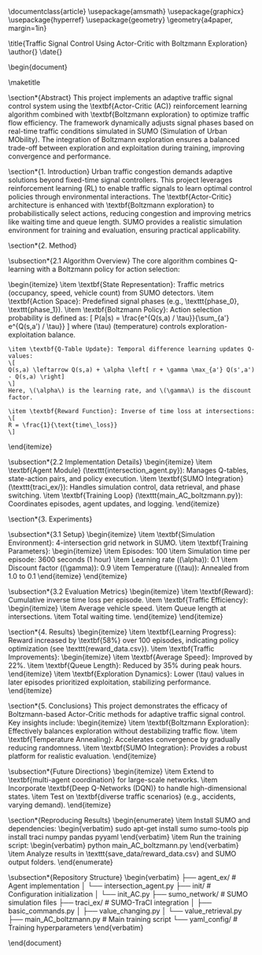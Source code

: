 \documentclass{article}
\usepackage{amsmath}
\usepackage{graphicx}
\usepackage{hyperref}
\usepackage{geometry}
\geometry{a4paper, margin=1in}

\title{Traffic Signal Control Using Actor-Critic with Boltzmann Exploration}
\author{}
\date{}

\begin{document}

\maketitle

\section*{Abstract}
This project implements an adaptive traffic signal control system using the \textbf{Actor-Critic (AC)} reinforcement learning algorithm combined with \textbf{Boltzmann exploration} to optimize traffic flow efficiency. The framework dynamically adjusts signal phases based on real-time traffic conditions simulated in SUMO (Simulation of Urban MObility). The integration of Boltzmann exploration ensures a balanced trade-off between exploration and exploitation during training, improving convergence and performance.

\section*{1. Introduction}
Urban traffic congestion demands adaptive solutions beyond fixed-time signal controllers. This project leverages reinforcement learning (RL) to enable traffic signals to learn optimal control policies through environmental interactions. The \textbf{Actor-Critic} architecture is enhanced with \textbf{Boltzmann exploration} to probabilistically select actions, reducing congestion and improving metrics like waiting time and queue length. SUMO provides a realistic simulation environment for training and evaluation, ensuring practical applicability.

\section*{2. Method}

\subsection*{2.1 Algorithm Overview}
The core algorithm combines Q-learning with a Boltzmann policy for action selection:

\begin{itemize}
    \item \textbf{State Representation}: Traffic metrics (occupancy, speed, vehicle count) from SUMO detectors.
    \item \textbf{Action Space}: Predefined signal phases (e.g., \texttt{phase\_0}, \texttt{phase\_1}).
    \item \textbf{Boltzmann Policy}: Action selection probability is defined as:
    \[
    P(a|s) = \frac{e^{Q(s,a) / \tau}}{\sum_{a'} e^{Q(s,a') / \tau}}
    \]
    where \(\tau\) (temperature) controls exploration-exploitation balance.
    
    \item \textbf{Q-Table Update}: Temporal difference learning updates Q-values:
    \[
    Q(s,a) \leftarrow Q(s,a) + \alpha \left[ r + \gamma \max_{a'} Q(s',a') - Q(s,a) \right]
    \]
    Here, \(\alpha\) is the learning rate, and \(\gamma\) is the discount factor.
    
    \item \textbf{Reward Function}: Inverse of time loss at intersections:
    \[
    R = \frac{1}{\text{time\_loss}}
    \]
\end{itemize}

\subsection*{2.2 Implementation Details}
\begin{itemize}
    \item \textbf{Agent Module} (\texttt{intersection\_agent.py}): Manages Q-tables, state-action pairs, and policy execution.
    \item \textbf{SUMO Integration} (\texttt{traci\_ex/}): Handles simulation control, data retrieval, and phase switching.
    \item \textbf{Training Loop} (\texttt{main\_AC\_boltzmann.py}): Coordinates episodes, agent updates, and logging.
\end{itemize}

\section*{3. Experiments}

\subsection*{3.1 Setup}
\begin{itemize}
    \item \textbf{Simulation Environment}: 4-intersection grid network in SUMO.
    \item \textbf{Training Parameters}:
    \begin{itemize}
        \item Episodes: 100
        \item Simulation time per episode: 3600 seconds (1 hour)
        \item Learning rate (\(\alpha\)): 0.1
        \item Discount factor (\(\gamma\)): 0.9
        \item Temperature (\(\tau\)): Annealed from 1.0 to 0.1
    \end{itemize}
\end{itemize}

\subsection*{3.2 Evaluation Metrics}
\begin{itemize}
    \item \textbf{Reward}: Cumulative inverse time loss per episode.
    \item \textbf{Traffic Efficiency}:
    \begin{itemize}
        \item Average vehicle speed.
        \item Queue length at intersections.
        \item Total waiting time.
    \end{itemize}
\end{itemize}

\section*{4. Results}
\begin{itemize}
    \item \textbf{Learning Progress}: Reward increased by \textbf{58\%} over 100 episodes, indicating policy optimization (see \texttt{reward\_data.csv}).
    \item \textbf{Traffic Improvements}:
    \begin{itemize}
        \item \textbf{Average Speed}: Improved by 22\%.
        \item \textbf{Queue Length}: Reduced by 35\% during peak hours.
    \end{itemize}
    \item \textbf{Exploration Dynamics}: Lower \(\tau\) values in later episodes prioritized exploitation, stabilizing performance.
\end{itemize}

\section*{5. Conclusions}
This project demonstrates the efficacy of Boltzmann-based Actor-Critic methods for adaptive traffic signal control. Key insights include:
\begin{itemize}
    \item \textbf{Boltzmann Exploration}: Effectively balances exploration without destabilizing traffic flow.
    \item \textbf{Temperature Annealing}: Accelerates convergence by gradually reducing randomness.
    \item \textbf{SUMO Integration}: Provides a robust platform for realistic evaluation.
\end{itemize}

\subsection*{Future Directions}
\begin{itemize}
    \item Extend to \textbf{multi-agent coordination} for large-scale networks.
    \item Incorporate \textbf{Deep Q-Networks (DQN)} to handle high-dimensional states.
    \item Test on \textbf{diverse traffic scenarios} (e.g., accidents, varying demand).
\end{itemize}

\section*{Reproducing Results}
\begin{enumerate}
    \item Install SUMO and dependencies:
    \begin{verbatim}
    sudo apt-get install sumo sumo-tools
    pip install traci numpy pandas pyyaml
    \end{verbatim}
    \item Run the training script:
    \begin{verbatim}
    python main_AC_boltzmann.py
    \end{verbatim}
    \item Analyze results in \texttt{save\_data/reward\_data.csv} and SUMO output folders.
\end{enumerate}

\subsection*{Repository Structure}
\begin{verbatim}
├── agent_ex/                 # Agent implementation
│   └── intersection_agent.py
├── init/                     # Configuration initialization
│   └── init_AC.py
├── sumo_network/             # SUMO simulation files
├── traci_ex/                 # SUMO-TraCI integration
│   ├── basic_commands.py
│   ├── value_changing.py
│   └── value_retrieval.py
├── main_AC_boltzmann.py      # Main training script
└── yaml_config/              # Training hyperparameters
\end{verbatim}

\end{document}
